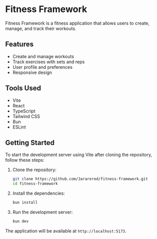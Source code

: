 # Fitness Framework

Fitness Framework is a fitness application that allows users to create, manage, and track their workouts.

## Features

-   Create and manage workouts
-   Track exercises with sets and reps
-   User profile and preferences
-   Responsive design

## Tools Used

-   Vite
-   React
-   TypeScript
-   Tailwind CSS
-   Bun
-   ESLint

## Getting Started

To start the development server using Vite after cloning the repository, follow these steps:

1. Clone the repository:

    ```bash
    git clone https://github.com/Jararered/fitness-framework.git
    cd fitness-framework
    ```

2. Install the dependencies:

    ```bash
    bun install
    ```

3. Run the development server:

    ```bash
    bun dev
    ```

The application will be available at `http://localhost:5173`.
